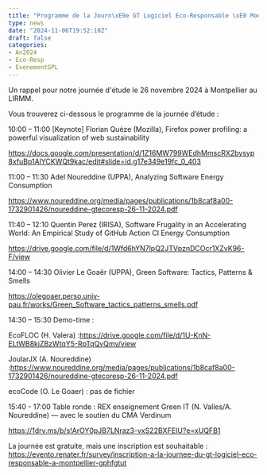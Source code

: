 ```yaml
---
title: "Programme de la Journ\xE9e GT Logiciel Eco-Responsable \xE0 Montpellier"
type: news
date: "2024-11-06T19:52:10Z"
draft: false
categories:
- An2024
- Eco-Resp
- EvenementGPL
---
```


Un rappel pour notre journée d'étude le 26 novembre 2024 à Montpellier au LIRMM.

Vous trouverez ci-dessous le programme de la journée d’étude :  


10:00 – 11:00 [Keynote] Florian Quèze (Mozilla), Firefox power profiling: a powerful visualization of web sustainability

<https://docs.google.com/presentation/d/1Z16MW799WEdhMmscRX2bysyp8xfuBp1AlYCKWQt9kac/edit#slide=id.g17e349e19fc_0_403>

11:00 – 11:30 Adel Noureddine (UPPA), Analyzing Software Energy Consumption

<https://www.noureddine.org/media/pages/publications/1b8caf8a00-1732901426/noureddine-gtecoresp-26-11-2024.pdf>

11:40 – 12:10 Quentin Perez (IRISA), Software Frugality in an Accelerating World: An Empirical Study of GitHub Action CI Energy Consumption

<https://drive.google.com/file/d/1Wfd6hYN7lpQ2JTVpznDCOcr1XZvK96-F/view>

14:00 – 14:30 Olivier Le Goaër (UPPA), Green Software: Tactics, Patterns & Smells

<https://olegoaer.perso.univ-pau.fr/works/Green_Software_tactics_patterns_smells.pdf>

14:30 – 15:30 Demo-time :

EcoFLOC (H. Valera) :<https://drive.google.com/file/d/1U-KnN-ELtWB8kjZBzWtqY5-RpTqQvQmv/view>

JoularJX (A. Noureddine) :<https://www.noureddine.org/media/pages/publications/1b8caf8a00-1732901426/noureddine-gtecoresp-26-11-2024.pdf>

ecoCode (O. Le Goaer) : pas de fichier

  
15:40 - 17:00 Table ronde : REX enseignement Green IT (N. Valles/A. Noureddine) — avec le soutien du CMA Verdinum

<https://1drv.ms/b/s!ArOY0pJB7LNraz3-vxS22BXFEIU?e=xUQFB1>  
  
La journée est gratuite, mais une inscription est souhaitable : <https://evento.renater.fr/survey/inscription-a-la-journee-du-gt-logiciel-eco-responsable-a-montpellier-gphfgtut>
